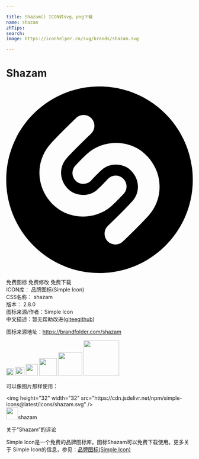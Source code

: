 ```yaml
---

title: Shazam() ICON转svg、png下载
name: shazam
zhTips: 
search: 
image: https://iconhelper.cn/svg/brands/shazam.svg

---
```


# Shazam  <small style="font-size: 60%;font-weight: 100"></small>

<div id="svg" class="svg-wrap">
<svg role="img" viewBox="0 0 24 24" xmlns="http://www.w3.org/2000/svg"><title>Shazam icon</title><path d="M12 0C5.373 0-.001 5.371-.001 12c0 6.625 5.374 12 12.001 12s12-5.375 12-12c0-6.629-5.373-12-12-12M9.872 16.736c-1.287 0-2.573-.426-3.561-1.281-1.214-1.049-1.934-2.479-2.029-4.024-.09-1.499.42-2.944 1.436-4.067C6.86 6.101 8.907 4.139 8.993 4.055c.555-.532 1.435-.511 1.966.045.53.557.512 1.439-.044 1.971-.021.02-2.061 1.976-3.137 3.164-.508.564-.764 1.283-.719 2.027.049.789.428 1.529 1.07 2.086.844.73 2.51.891 3.553-.043.619-.559 1.372-1.377 1.38-1.386.52-.567 1.4-.603 1.965-.081.565.52.603 1.402.083 1.969-.035.035-.852.924-1.572 1.572-1.005.902-2.336 1.357-3.666 1.357m8.41-.099c-1.143 1.262-3.189 3.225-3.276 3.309-.27.256-.615.385-.96.385-.368 0-.732-.145-1.006-.43-.531-.559-.512-1.439.044-1.971.021-.02 2.063-1.977 3.137-3.166.508-.563.764-1.283.719-2.027-.048-.789-.428-1.529-1.07-2.084-.844-.73-2.51-.893-3.552.044-.621.556-1.373 1.376-1.38 1.384-.521.566-1.399.604-1.966.084-.564-.521-.604-1.404-.082-1.971.034-.037.85-.926 1.571-1.573 1.979-1.778 5.221-1.813 7.227-.077 1.214 1.051 1.935 2.48 2.028 4.025.092 1.497-.419 2.945-1.434 4.068"/></svg>
</div>
<detail full-name='shazam'></detail>

<div class="detail-page">
<p>
<span><span class="badge-success badge">免费图标</span> <span class="badge-success badge">免费修改</span>  <span class="badge-success badge">免费下载</span> </span>
<br/>
<span>
ICON库：
<span class="badge-secondary badge">品牌图标(Simple Icon)</span> 
</span>
<br/>
<span>
CSS名称：
<span class="badge-secondary badge">shazam</span> 
</span>

<br/>
<span>
版本：
<span class="badge-secondary badge">2.8.0</span> 
</span>
<br/>
<span>图标来源/作者：<span class="badge-light badge">Simple Icon</span></span> 
<br/>
<span class="zh-detail">中文描述：暂无<span class="help-link"><span>帮助改进</span>(<a href="https://gitee.com/liuwave/icon-helper/edit/master/json/brands/shazam.json" target="_blank" rel="noopener noreferrer">gitee</a><a href="https://github.com/liuwave/icon-helper/edit/master/json/brands/shazam.json" target="_blank" rel="noopener noreferrer">github</a></span>)</span><br/>
</p>
</div><div class="description description alert alert-light"><p>图标来源地址：<a href="https://brandfolder.com/shazam" target="_blank" rel="noopener noreferrer">https://brandfolder.com/shazam</a></p></div>
<div class="alert alert-dark">
<img height="21" width="21" src="https://cdn.jsdelivr.net/npm/simple-icons@latest/icons/shazam.svg" />
<img height="24" width="24" src="https://cdn.jsdelivr.net/npm/simple-icons@latest/icons/shazam.svg" />
<img height="32" width="32" src="https://cdn.jsdelivr.net/npm/simple-icons@latest/icons/shazam.svg" />
<img height="48" width="48" src="https://cdn.jsdelivr.net/npm/simple-icons@latest/icons/shazam.svg" />
<img height="64" width="64" src="https://cdn.jsdelivr.net/npm/simple-icons@latest/icons/shazam.svg" />
<img height="96" width="96" src="https://cdn.jsdelivr.net/npm/simple-icons@latest/icons/shazam.svg" />

</div>
<div>
  <p>可以像图片那样使用：    
  </p>
  <div class="alert alert-primary" style="font-size: 14px">
    &lt;img height="32" width="32" src="https://cdn.jsdelivr.net/npm/simple-icons@latest/icons/shazam.svg" /&gt;
    <copy-btn content='<img height="32" width="32" src="https://cdn.jsdelivr.net/npm/simple-icons@latest/icons/shazam.svg" />'></copy-btn>
  </div>
  <div class="alert alert-secondary">
    <img height="32" width="32" src="https://cdn.jsdelivr.net/npm/simple-icons@latest/icons/shazam.svg" />shazam
    <copy-btn content="shazam" btn-title="复制图标名称"></copy-btn>
  </div>
</div>

<Vssue title="关于“Shazam”的评论" >关于“Shazam”的评论</Vssue>


<div><p>Simple Icon是一个免费的品牌图标库。图标Shazam可以免费下载使用。更多关于  Simple Icon的信息，参见：<a target="_blank" href="https://iconhelper.cn/brands.html">品牌图标(Simple Icon)</a>
</p></div>
